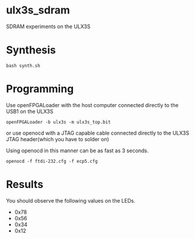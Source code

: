 # ulx3s_sdram
SDRAM experiments on the ULX3S

# Synthesis

``bash synth.sh``

# Programming
Use openFPGALoader with the host computer connected
directly to the USB1 on the ULX3S

``openFPGALoader -b ulx3s -m ulx3s_top.bit``

or use openocd with a JTAG capable cable connected
directly to the ULX3S JTAG header(which you have to
solder on)

Using openocd in this manner can be as fast as 3 seconds.

``openocd -f ftdi-232.cfg -f ecp5.cfg``

# Results

You should observe the following values on the LEDs.

 - 0x78
 - 0x56
 - 0x34
 - 0x12 
